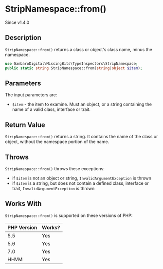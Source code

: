 # StripNamespace::from()

<div class="callout info">
Since v1.4.0
</div>

## Description

`StripNamespace::from()` returns a class or object's class name, minus the namespace.

```php
use GanbaroDigital\MissingBits\TypeInspectors\StripNamespace;
public static string StripNamespace::from(string|object $item);
```

## Parameters

The input parameters are:

- `$item` - the item to examine. Must an object, or a string containing the name of a valid class, interface or trait.

## Return Value

`StripNamespace::from()` returns a string. It contains the name of the class or object, without the namespace portion of the name.

## Throws

`StripNamespace::from()` throws these exceptions:

* if `$item` is not an object or string, `InvalidArgumentException` is thrown
* if `$item` is a string, but does not contain a defined class, interface or trait, `InvalidArgumentException` is thrown

## Works With

`StripNamespace::from()` is supported on these versions of PHP:

PHP Version | Works?
------------|-------
5.5 | Yes
5.6 | Yes
7.0 | Yes
HHVM | Yes
